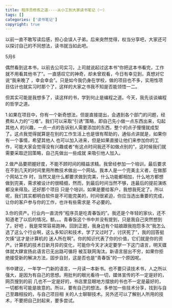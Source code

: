 ```yaml
---
title: 程序员修炼之道----从小工到大家读书笔记（一）
tags: []
categories: ['读书笔记']
copyright: true
---
```

以前一直不敢写读后感，担心会误人子弟。后来突然觉得，权当分享吧，大家还可以探讨自己的不同想法，读书就当如此吧。  

5月6

偶然看到这本书，以前去公司实习，上司就说起过这本书“你把这本书看完，工作就不用看其他书了”。一直感叹它的神奇，却未曾观看，今日有幸见到，真想对它说“我来晚了
，幸会幸会”。只是如今我仍身在学校，做的项目也不多，实用性项目估计也就实习时那个了，这样的大家之书我不知是否能领悟一二。

但其实可能是我想多了，读这样的书，学到何止是编程之道。今天，我先谈谈编程的哲学之道。

1.如果在项目中，你有一个新奇想法，但是直接提出，会遇到各个部门的问题，经费和人力的“刁难”。我们可以采取“引诱”策略，即自己先小做一点东西出来，勾起其他人
的兴趣，一点一点的告诉别人需要添加的东西，整个的点子慢慢就成型了。这点我觉得就算是在别的工作生活上也是很有帮助的，通俗点讲就是，如果你有一个事情，希望其他人
也可以加入进来，但是如果直接让他们来参加你的工作，可能大家会觉得没有兴趣或者“有这点时间我还不如做点别的”，这时候我们就需要采取迂回策略，自己先做出一些成就
来吸引他人加入。

2.做产品要把握好度，不能不顾时间的精益求精。我曾经参加一个培训，最后要求在不到几天的时间里用所教技术做出一个网站。我本人是一个完美主义者，在做那个网站工作
时，当然又是什么都要求做到完美，什么功能都相加，什么地方都想做到完美，需求被设计的很精细，然而，到最后时间当然不够，连最后的提前演练都没来得及。还好那个项目
只是个培训，如果是要给客户，我想我死定了。所以呢，我们其实都明白软件是不可能完美的，时间很紧迫，你应当选出重要的完成，让你的客户参与你的工作，也许有些需求是
不必要的。

3.你的资产。行业内一直流传“程序员是吃青春饭的”。我还是个年轻的家伙，还不知道老了以后的情况。额。。。青春饭这个书中并没有提到，只是我自己突然想到了。好吧
，我是常常容易跑神。回到正题，我身边有个姑娘跟我抱怨多次“我怎么选了这么个行业啊，这么多知识和技术，学了又过时了，讨厌死了”，我的回答挺欠揍“这才是计算机的
迷人所在啊”。你的知识代表了你的价值，它们就是你的资产。计算机的技术日新月异的变化，可能你今天才决定要学一下这门语言，明天媒体就大肆宣扬此语言已无出路可循将
被互联网淘汰。新语言层出不穷，如果你拒绝接受新的解决方法，固步自封，这是否也是“青春饭”的一个原因呢。

书中建议，一年学一门新的语言，一月读一本新书。也不要只读技术书，人之所以强大，是因为有自己的思想。用批判的眼光看待一切，媒体宣传的不一定是好的，网页搜到的前
几也不一定是好的，书店里显眼地方摆放的书也不一定是最好的，一切都有可能是故意的。所以，要有自己的想法。多参加一些技术分享，找到与自己至趣相投的，与自己项目相
关的人士聊聊技术。另外还可以了解别人所用的技术，不要把自己封起来，要多尝试。

  

